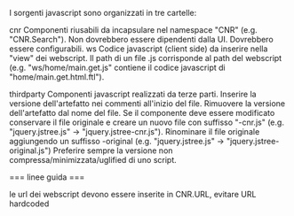 I sorgenti javascript sono organizzati in tre cartelle:

cnr
	Componenti riusabili da incapsulare nel namespace "CNR" (e.g. "CNR.Search").
	Non dovrebbero essere dipendenti dalla UI.
	Dovrebbero essere configurabili.
ws
	Codice javascript (client side) da inserire nella "view" dei webscript.
	Il path di un file .js corrisponde al path del webscript (e.g. "ws/home/main.get.js" contiene il codice javascript di "home/main.get.html.ftl").
	
thirdparty
	Componenti javascript realizzati da terze parti.
	Inserire la versione dell'artefatto nei commenti all'inizio del file.
	Rimuovere la versione dell'artefatto dal nome del file.
	Se il componente deve essere modificato conservare il file originale e creare un nuovo file con suffisso "-cnr.js" (e.g. "jquery.jstree.js" -> "jquery.jstree-cnr.js"). Rinominare il file originale aggiungendo un suffisso -original (e.g. "jquery.jstree.js" -> "jquery.jstree-original.js")
	Preferire sempre la versione non compressa/minimizzata/uglified di uno script.
	

=== linee guida ===

le url dei webscript devono essere inserite in CNR.URL, evitare URL hardcoded 